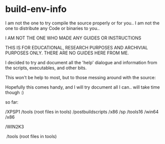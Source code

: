 # build-env-info
I am not the one to try compile the source properly or for you..
I am not the one to distribute any Code or binaries to you..

I AM NOT THE ONE WHO MADE ANY GUIDES OR INSTRUCTIONS

THIS IS FOR EDUCATIONAL, RESEARCH PURPOSES AND ARCHIVIAL PURPOSES ONLY.
THERE ARE NO GUIDES HERE FROM ME.

I decided to try and document all the 'help' dialogue
and information from the scripts, executables, and other bits.

This won't be help to most, but to those messing around with the source:

Hopefully this comes handy, and I will try document all I can.. 
will take time though :)

so far: 

/XPSP1
        /tools (root files in tools)
              /postbuildscripts
              /x86
			  /sp
			  /tools16
			  /win64
					/x86
		

/WIN2K3

​		/tools (root files in tools)